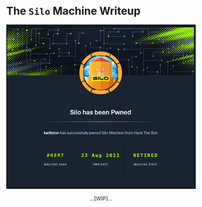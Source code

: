 # The `Silo` Machine Writeup

![silo_pwned](/assets/silo_pwned.png)

<p align="center">
...[WIP]...
</p>